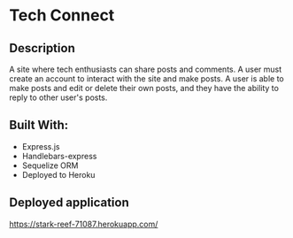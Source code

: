 # Tech Connect

## Description

A site where tech enthusiasts can share posts and comments. A user must create an account to interact with the site and make posts. A user is able to make posts and edit or delete their own posts, and they have the ability to reply to other user's posts.

## Built With:

- Express.js
- Handlebars-express
- Sequelize ORM
- Deployed to Heroku

## Deployed application

https://stark-reef-71087.herokuapp.com/
